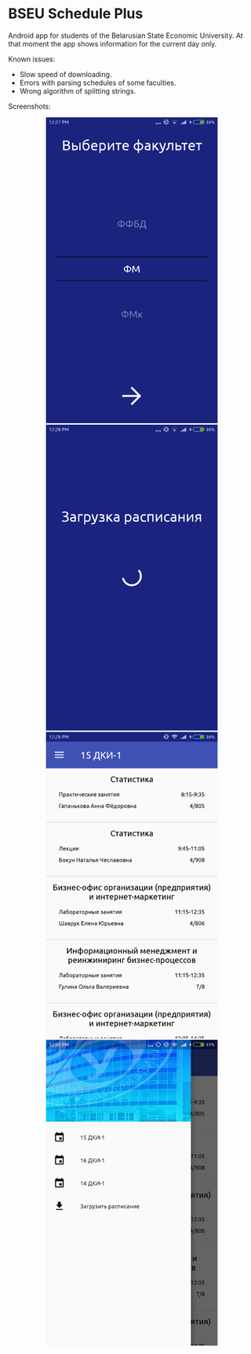 # BSEU Schedule Plus
Android app for students of the Belarusian State Economic University.
At that moment the app shows information for the current day only.

Known issues:
  * Slow speed of downloading.
  * Errors with parsing schedules of some faculties.
  * Wrong algorithm of splitting strings.

Screenshots:
<p align="center">
  <img src="https://raw.githubusercontent.com/artoymdmitriev/bseu-schedule-plus/master/screenshots/Screenshot_2017-05-14-12-27-44-458_com.artoymdmitriev.bseuschedulemk3.png" width="350"/>
  <img src="https://raw.githubusercontent.com/artoymdmitriev/bseu-schedule-plus/master/screenshots/Screenshot_2017-05-14-12-28-01-144_com.artoymdmitriev.bseuschedulemk3.png" width="350"/>
  <img src="https://raw.githubusercontent.com/artoymdmitriev/bseu-schedule-plus/master/screenshots/Screenshot_2017-05-14-12-28-35-088_com.artoymdmitriev.bseuschedulemk3.png" width="350"/>
  <img src="https://raw.githubusercontent.com/artoymdmitriev/bseu-schedule-plus/master/screenshots/Screenshot_2017-05-14-12-31-14-159_com.artoymdmitriev.bseuschedulemk3.png" width="350"/>
</p>
